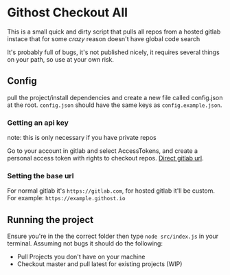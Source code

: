 # Githost Checkout All

This is a small quick and dirty script that pulls all repos from a hosted gitlab instace that for some _crazy_ reason doesn't have global code search

It's probably full of bugs, it's not published nicely, it requires several things on your path, so use at your own risk.

## Config

pull the project/install dependencies and create a new file called config.json at the root. `config.json` should have the same keys as `config.example.json`.

### Getting an api key

note: this is only necessary if you have private repos

Go to your account in gitlab and select AccessTokens, and create a personal access token with rights to checkout repos. [Direct gitlab url](https://gitlab.com/profile/personal_access_tokens). 

### Setting the base url

For normal gitlab it's `https://gitlab.com`, for hosted gitlab it'll be custom. For example: `https://example.githost.io`

## Running the project

Ensure you're in the the correct folder then type `node src/index.js` in your terminal. Assuming not bugs it should do the following:
- Pull Projects you don't have on your machine
- Checkout master and pull latest for existing projects (WIP)

